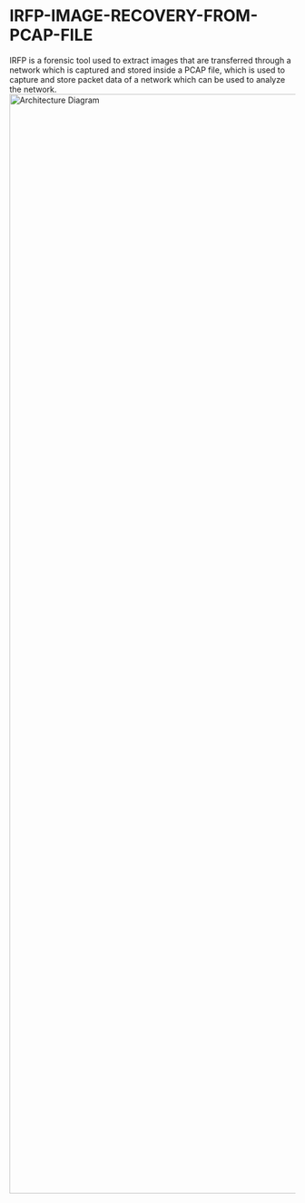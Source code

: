 # IRFP-IMAGE-RECOVERY-FROM-PCAP-FILE
IRFP is a forensic tool used to extract images that are transferred through a network which is captured and stored inside a PCAP file, which is used to capture and store packet data of a network which can be used to analyze the network. 
<img width="1936" alt="Architecture Diagram" src="https://github.com/itsdoublea-7/IRFP-IMAGE-RECOVERY-FROM-PCAP-FILE/assets/75233329/3654987d-57ce-4298-9e56-baeeb4839412">
